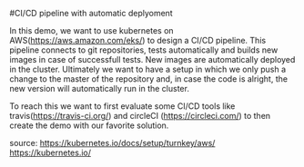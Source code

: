 #CI/CD pipeline with automatic deplyoment 

In this demo, we want to use kubernetes on AWS(https://aws.amazon.com/eks/) to design a CI/CD pipeline.
This pipeline connects to git repositories, tests automatically and builds new images in case of successfull tests. New images are automatically deployed in the cluster. Ultimately we want to have a setup in which we only push a change to the master of the repository and, in case the code is alright, the new version will automatically run in the cluster.

To reach this we want to first evaluate some CI/CD tools like travis(https://travis-ci.org/) and circleCI (https://circleci.com/) to then create the demo with our favorite solution.


source:
https://kubernetes.io/docs/setup/turnkey/aws/
https://kubernetes.io/
